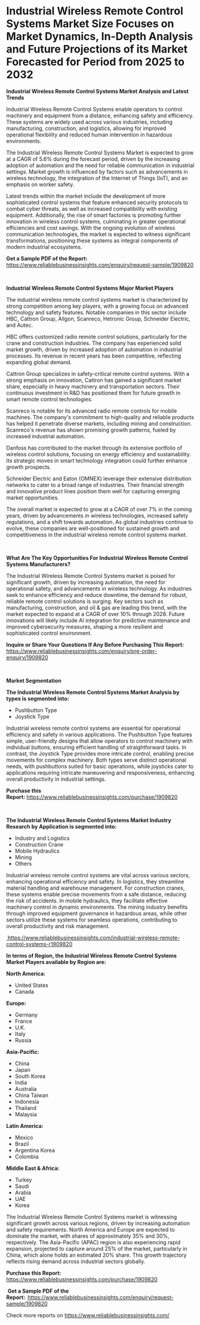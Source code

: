 <p><h1>Industrial Wireless Remote Control Systems Market Size Focuses on Market Dynamics, In-Depth Analysis and Future Projections of its Market Forecasted for Period from 2025 to 2032</h1></p><p><strong>Industrial Wireless Remote Control Systems Market Analysis and Latest Trends</strong></p>
<p><p>Industrial Wireless Remote Control Systems enable operators to control machinery and equipment from a distance, enhancing safety and efficiency. These systems are widely used across various industries, including manufacturing, construction, and logistics, allowing for improved operational flexibility and reduced human intervention in hazardous environments.</p><p>The Industrial Wireless Remote Control Systems Market is expected to grow at a CAGR of 5.6% during the forecast period, driven by the increasing adoption of automation and the need for reliable communication in industrial settings. Market growth is influenced by factors such as advancements in wireless technology, the integration of the Internet of Things (IoT), and an emphasis on worker safety.</p><p>Latest trends within the market include the development of more sophisticated control systems that feature enhanced security protocols to combat cyber threats, as well as increased compatibility with existing equipment. Additionally, the rise of smart factories is promoting further innovation in wireless control systems, culminating in greater operational efficiencies and cost savings. With the ongoing evolution of wireless communication technologies, the market is expected to witness significant transformations, positioning these systems as integral components of modern industrial ecosystems.</p></p>
<p><strong>Get a Sample PDF of the Report:&nbsp;</strong> <a href="https://www.reliablebusinessinsights.com/enquiry/request-sample/1909820?utm_campaign=2719&utm_medium=2&utm_source=Github&utm_content=ia&utm_term=01032025&utm_id=industrial-wireless-remote-control-systems">https://www.reliablebusinessinsights.com/enquiry/request-sample/1909820</a></p>
<p>&nbsp;</p>
<p><strong>Industrial Wireless Remote Control Systems Major Market Players</strong></p>
<p><p>The industrial wireless remote control systems market is characterized by strong competition among key players, with a growing focus on advanced technology and safety features. Notable companies in this sector include HBC, Cattron Group, Allgon, Scanreco, Hetronic Group, Schneider Electric, and Autec.</p><p>HBC offers customized radio remote control solutions, particularly for the crane and construction industries. The company has experienced solid market growth, driven by increased adoption of automation in industrial processes. Its revenue in recent years has been competitive, reflecting expanding global demand.</p><p>Cattron Group specializes in safety-critical remote control systems. With a strong emphasis on innovation, Cattron has gained a significant market share, especially in heavy machinery and transportation sectors. Their continuous investment in R&D has positioned them for future growth in smart remote control technologies.</p><p>Scanreco is notable for its advanced radio remote controls for mobile machines. The company's commitment to high-quality and reliable products has helped it penetrate diverse markets, including mining and construction. Scanreco's revenue has shown promising growth patterns, fueled by increased industrial automation.</p><p>Danfoss has contributed to the market through its extensive portfolio of wireless control solutions, focusing on energy efficiency and sustainability. Its strategic moves in smart technology integration could further enhance growth prospects.</p><p>Schneider Electric and Eaton (OMNEX) leverage their extensive distribution networks to cater to a broad range of industries. Their financial strength and innovative product lines position them well for capturing emerging market opportunities.</p><p>The overall market is expected to grow at a CAGR of over 7% in the coming years, driven by advancements in wireless technologies, increased safety regulations, and a shift towards automation. As global industries continue to evolve, these companies are well-positioned for sustained growth and competitiveness in the industrial wireless remote control systems market.</p></p>
<p>&nbsp;</p>
<p><strong>What Are The Key Opportunities For Industrial Wireless Remote Control Systems Manufacturers?</strong></p>
<p><p>The Industrial Wireless Remote Control Systems market is poised for significant growth, driven by increasing automation, the need for operational safety, and advancements in wireless technology. As industries seek to enhance efficiency and reduce downtime, the demand for robust, reliable remote control solutions is surging. Key sectors such as manufacturing, construction, and oil & gas are leading this trend, with the market expected to expand at a CAGR of over 10% through 2028. Future innovations will likely include AI integration for predictive maintenance and improved cybersecurity measures, shaping a more resilient and sophisticated control environment.</p></p>
<p><strong>Inquire or Share Your Questions If Any Before Purchasing This Report:</strong> <a href="https://www.reliablebusinessinsights.com/enquiry/pre-order-enquiry/1909820?utm_campaign=2719&utm_medium=2&utm_source=Github&utm_content=ia&utm_term=01032025&utm_id=industrial-wireless-remote-control-systems">https://www.reliablebusinessinsights.com/enquiry/pre-order-enquiry/1909820</a></p>
<p>&nbsp;</p>
<p><strong>Market Segmentation</strong></p>
<p><strong>The Industrial Wireless Remote Control Systems Market Analysis by types is segmented into:</strong></p>
<p><ul><li>Pushbutton Type</li><li>Joystick Type</li></ul></p>
<p><p>Industrial wireless remote control systems are essential for operational efficiency and safety in various applications. The Pushbutton Type features simple, user-friendly designs that allow operators to control machinery with individual buttons, ensuring efficient handling of straightforward tasks. In contrast, the Joystick Type provides more intricate control, enabling precise movements for complex machinery. Both types serve distinct operational needs, with pushbuttons suited for basic operations, while joysticks cater to applications requiring intricate maneuvering and responsiveness, enhancing overall productivity in industrial settings.</p></p>
<p><strong>Purchase this Report:&nbsp;</strong><a href="https://www.reliablebusinessinsights.com/purchase/1909820?utm_campaign=2719&utm_medium=2&utm_source=Github&utm_content=ia&utm_term=01032025&utm_id=industrial-wireless-remote-control-systems">https://www.reliablebusinessinsights.com/purchase/1909820</a></p>
<p>&nbsp;</p>
<p><strong>The Industrial Wireless Remote Control Systems Market Industry Research by Application is segmented into:</strong></p>
<p><ul><li>Industry and Logistics</li><li>Construction Crane</li><li>Mobile Hydraulics</li><li>Mining</li><li>Others</li></ul></p>
<p><p>Industrial wireless remote control systems are vital across various sectors, enhancing operational efficiency and safety. In logistics, they streamline material handling and warehouse management. For construction cranes, these systems enable precise movements from a safe distance, reducing the risk of accidents. In mobile hydraulics, they facilitate effective machinery control in dynamic environments. The mining industry benefits through improved equipment governance in hazardous areas, while other sectors utilize these systems for seamless operations, contributing to overall productivity and risk management.</p></p>
<p><a href="https://www.reliablebusinessinsights.com/industrial-wireless-remote-control-systems-r1909820?utm_campaign=2719&utm_medium=2&utm_source=Github&utm_content=ia&utm_term=01032025&utm_id=industrial-wireless-remote-control-systems">&nbsp;https://www.reliablebusinessinsights.com/industrial-wireless-remote-control-systems-r1909820</a></p>
<p><strong>In terms of Region, the Industrial Wireless Remote Control Systems Market Players available by Region are:</strong></p>
<p>
    <p> <strong> North America: </strong>
        <ul>
            <li>United States</li>
            <li>Canada</li>
        </ul>
        </p> 
    <p> <strong> Europe: </strong>
        <ul>
            <li>Germany</li>
            <li>France</li>
            <li>U.K.</li>
            <li>Italy</li>
            <li>Russia</li>
        </ul>
        </p> 
    <p> <strong> Asia-Pacific: </strong>
        <ul>
            <li>China</li>
            <li>Japan</li>
            <li>South Korea</li>
            <li>India</li>
            <li>Australia</li>
            <li>China Taiwan</li>
            <li>Indonesia</li>
            <li>Thailand</li>
            <li>Malaysia</li>
        </ul>
        </p> 
    <p> <strong> Latin America: </strong>
        <ul>
            <li>Mexico</li>
            <li>Brazil</li>
            <li>Argentina Korea</li>
            <li>Colombia</li>
        </ul>
        </p> 
    <p> <strong> Middle East & Africa: </strong>
        <ul>
            <li>Turkey</li>
            <li>Saudi</li>
            <li>Arabia</li>
            <li>UAE</li>
            <li>Korea</li>
        </ul>
    </p>
    </p>
<p><p>The Industrial Wireless Remote Control Systems market is witnessing significant growth across various regions, driven by increasing automation and safety requirements. North America and Europe are expected to dominate the market, with shares of approximately 35% and 30%, respectively. The Asia-Pacific (APAC) region is also experiencing rapid expansion, projected to capture around 25% of the market, particularly in China, which alone holds an estimated 20% share. This growth trajectory reflects rising demand across industrial sectors globally.</p></p>
<p><strong>Purchase this Report: </strong><a href="https://www.reliablebusinessinsights.com/purchase/1909820?utm_campaign=2719&utm_medium=2&utm_source=Github&utm_content=ia&utm_term=01032025&utm_id=industrial-wireless-remote-control-systems">https://www.reliablebusinessinsights.com/purchase/1909820</a></p>
<p>&nbsp;<strong>Get a Sample PDF of the Report:&nbsp;&nbsp;</strong><a href="https://www.reliablebusinessinsights.com/enquiry/request-sample/1909820?utm_campaign=2719&utm_medium=2&utm_source=Github&utm_content=ia&utm_term=01032025&utm_id=industrial-wireless-remote-control-systems">https://www.reliablebusinessinsights.com/enquiry/request-sample/1909820</a></p>
<p><strong></strong></p>
<p>Check more reports on <a href="https://www.reliablebusinessinsights.com/?utm_campaign=2719&utm_medium=2&utm_source=Github&utm_content=ia&utm_term=01032025&utm_id=industrial-wireless-remote-control-systems">https://www.reliablebusinessinsights.com/</a></p>